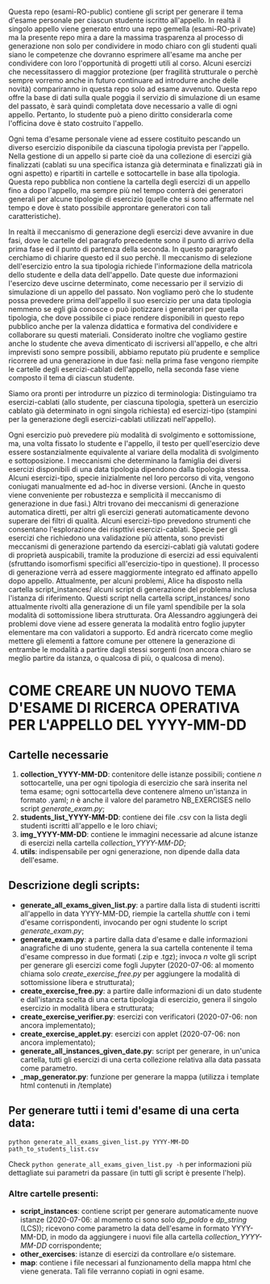 Questa repo (esami-RO-public) contiene gli script per generare il tema d'esame personale per ciascun studente iscritto all'appello.
In realtà il singolo appello viene generato entro una repo gemella (esami-RO-private) ma la presente repo mira a dare la massima trasparenza al processo di generazione non solo per condividere in modo chiaro con gli studenti quali siano le competenze che dovranno esprimere all'esame ma anche per condividere con loro l'opportunità di progetti utili al corso.
Alcuni esercizi che necessitassero di maggior protezione (per fragilità strutturale o perchè sempre vorremo anche in futuro continuare ad introdurre anche delle novità) compariranno in questa repo solo ad esame avvenuto. Questa repo offre la base di dati sulla quale poggia il servizio di simulazione di un esame del passato, è sarà quindi completata dove necessario a valle di ogni appello.
Pertanto, lo studente può a pieno diritto considerarla come l'officina dove è stato costruito l'appello.

Ogni tema d'esame personale viene ad essere costituito pescando un diverso esercizio disponibile da ciascuna tipologia prevista per l'appello.
Nella gestione di un appello si parte cioè da una collezione di esercizi già finalizzati (cablati su una specifica istanza già determinata e finalizzati già in ogni aspetto) e ripartiti in cartelle e sottocartelle in base alla tipologia.
Questa repo pubblica non contiene la cartella degli esercizi di un appello fino a dopo l'appello, ma sempre più nel tempo conterrà dei generatori generali per alcune tipologie di esercizio (quelle che si sono affermate nel tempo e dove è stato possibile approntare generatori con tali caratteristiche).

In realtà il meccanismo di generazione degli esercizi deve avvanire in due fasi, dove le cartelle del paragrafo precedente sono il punto di arrivo della prima fase ed il punto di partenza della seconda. In questo paragrafo cerchiamo di chiarire questo ed il suo perchè.
Il meccanismo di selezione dell'esercizio entro la sua tipologia richiede l'informazione della matricola dello studente e della data dell'appello.
Date queste due informazioni l'esercizo deve uscirne determinato, come necessario per il servizio di simulazione di un appello del passato.
Non vogliamo però che lo studente possa prevedere prima dell'appello il suo esercizio per una data tipologia nemmeno se egli già conosce o può ipotizzare i generatori per quella tipologia, che dove possibile ci piace rendere disponibili in questo repo pubblico anche per la valenza didattica e formativa del condividere e collaborare su questi materiali. Considerato inoltre che vogliamo gestire anche lo studente che aveva dimenticato di iscriversi all'appello, e che altri imprevisti sono sempre possibili, abbiamo reputato più prudente e semplice ricorrere ad una generazione in due fasi:
nella prima fase vengono riempite le cartelle degli esercizi-cablati dell'appello, nella seconda fase viene composto il tema di ciascun studente.

Siamo ora pronti per introdurre un pizzico di terminologia: Distinguiamo tra esercizi-cablati (allo studente, per ciascuna tipologia, spetterà un esercizio cablato già determinato in ogni singola richiesta) ed esercizi-tipo (stampini per la generazione degli esercizi-cablati utilizzati nell'appello).

Ogni esercizio può prevedere più modalità di svolgimento e sottomissione, ma, una volta fissato lo studente e l'appello, il testo per quell'esercizio deve essere sostanzialmente equivalente al variare della modalità di svolgimento e sottoposizione.
I meccanismi che determinano la famiglia dei diversi esercizi disponibili di una data tipologia dipendono dalla tipologia stessa.
Alcuni esercizi-tipo, specie inizialmente nel loro percorso di vita, vengono coniugati manualmente ed ad-hoc in diverse versioni. (Anche in questo viene conveniente per robustezza e semplicità il meccanismo di generazione in due fasi.)
Altri trovano dei meccanismi di generazione automatica diretti, per altri gli esercizi generati automaticamente devono superare dei filtri di qualità. Alcuni esercizi-tipo prevedono strumenti che consentano l'esplorazione dei rispttivi esercizi-cablati. Specie per gli esercizi che richiedono una validazione più attenta, sono previsti meccanismi di generazione partendo da esercizi-cablati già valutati godere di proprietà auspicabili, tramite la produzione di esercizi ad essi equivalenti (sfruttando isomorfismi specifici all'esercizio-tipo in questione).
Il processo di generazione verrà ad essere maggiormente integrato ed affinato appello dopo appello. Attualmente, per alcuni problemi, Alice ha disposto nella cartella script_instances/  alcuni script di generazione del problema inclusa l'istanza di riferimento. Questi script nella cartella script_instances/ sono attualmente rivolti alla generazione di un file yaml spendibile per la sola modalità di sottomissione libera strutturata.
Ora Alessandro aggiungerà dei problemi dove viene ad essere generata la modalità entro foglio jupyter elementare ma con validatori a supporto.
Ed andrà ricercato come meglio mettere gli elementi a fattore comune per ottenere la generazione di entrambe le modalità a partire dagli stessi sorgenti (non ancora chiaro se meglio partire da istanza, o qualcosa di più, o qualcosa di meno).



# COME CREARE UN NUOVO TEMA D'ESAME DI RICERCA OPERATIVA PER L'APPELLO DEL YYYY-MM-DD

## Cartelle necessarie
1. __collection\_YYYY-MM-DD__: contenitore delle istanze possibili; contiene _n_ sottocartelle, una per ogni tipologia di esercizio che sarà inserita nel tema esame; ogni sottocartella deve contenere almeno un'istanza in formato .yaml; _n_ è anche il valore del parametro NB\_EXERCISES nello script _generate\_exam.py_;
2. __students\_list\_YYYY-MM-DD__: contiene dei file .csv con la lista degli studenti iscritti all'appello e le loro chiavi;
3. __img\_YYYY-MM-DD__: contiene le immagini necessarie ad alcune istanze di esercizi nella cartella _collection\_YYYY-MM-DD_;
4. __utils__: indispensabile per ogni generazione, non dipende dalla data dell'esame.

## Descrizione degli scripts:
- __generate\_all\_exams\_given\_list.py__: a partire dalla lista di studenti iscritti all'appello in data YYYY-MM-DD, riempie la cartella _shuttle_ con i temi d'esame corrispondenti, invocando per ogni studente lo script _generate\_exam.py_;
- __generate\_exam.py__: a partire dalla data d'esame e dalle informazioni anagrafiche di uno studente, genera la sua cartella contenente il tema d'esame compresso in due formati (.zip e .tgz); invoca _n_ volte gli script per generare gli esercizi come fogli Jupyter (2020-07-06: al momento chiama solo _create\_exercise\_free.py_ per aggiungere la modalità di sottomissione libera e strutturata);
- __create\_exercise\_free.py__: a partire dalle informazioni di un dato studente e dall'istanza scelta di una certa tipologia di esercizio, genera il singolo esercizio in modalità libera e strutturata;
- __create\_exercise\_verifier.py__: esercizi con verificatori (2020-07-06: non ancora implementato);
- __create\_exercise\_applet.py__: esercizi con applet (2020-07-06: non ancora implementato);
- __generate\_all\_instances\_given\_date.py__: script per generare, in un'unica cartella, tutti gli esercizi di una certa collezione relativa alla data passata come parametro.
- ___map\_generator.py__: funzione per generare la mappa (utilizza  i template html contenuti in /template)

## Per generare tutti i temi d'esame di una certa data:
`python generate_all_exams_given_list.py YYYY-MM-DD path_to_students_list.csv`

Check `python generate_all_exams_given_list.py -h` per informazioni più dettagliate sui parametri da passare (in tutti gli script è presente l'help).

### Altre cartelle presenti:
- __script\_instances__: contiene script per generare automaticamente nuove istanze (2020-07-06: al momento ci sono solo _dp\_poldo_ e _dp\_string_ (LCS)); ricevono come parametro la data dell'esame in formato YYYY-MM-DD, in modo da aggiungere i nuovi file alla cartella _collection\_YYYY-MM-DD_ corrispondente;
- __other\_exercises__: istanze di esercizi da controllare e/o sistemare.
- __map__: contiene i file necessari al funzionamento della mappa html che viene generata. Tali file verranno copiati in ogni esame.